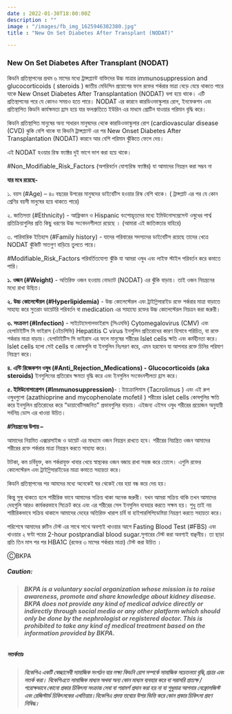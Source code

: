 ```yaml
---
date : 2022-01-30T18:00:00Z
description : ""
image : "/images/fb_img_1625946382380.jpg"
title : "New On Set Diabetes After Transplant (NODAT)"

---
```

### **New On Set Diabetes After Transplant (NODAT)**

কিডনি প্রতিস্থাপনের প্রথম ৬ মাসের মধ্যে ট্রান্সপ্ল্যান্ট বাক্তিদের উচ্চ মাত্রার immunosuppression and glucocorticoids ( steroids ) জাতীয় মেডিসিন প্রয়োগের ফলে রক্তের শর্করার মাত্রা বেড়ে যেয়ে থাকতে পারে যাকে New Onset Diabetes After Transplantation (NODAT) বলা হয়ে থাকে। এটি প্রতিস্থাপনের পরে যে কোনও সময়ও হতে পারে। NODAT এর কারনে কারডিওভাস্কুলার রোগ, ইনফেকশন এবং প্রতিস্থাপিত কিডনি কার্যক্ষমতা হ্রাস হয়ে যার ফলশ্রুতিতে ইউরিন এর মাধমে প্রোটিন যাওয়ার পরিমান বৃদ্ধি করে।

কিডনি প্রতিস্থাপিত মানুষের অন্য সাধারন মানুষদের থেকে কারডিওভাস্কুলার রোগ (cardiovascular disease (CVD) ঝুকি বেশি থাকে যা কিডনি ট্রান্সপ্ল্যান্ট এর পর New Onset Diabetes After Transplantation (NODAT) কারনে আর বেশি পরিমান ঝুঁকিতে ফেলে দেয়।

এই NODAT হওয়ার রিস্ক ফ্যাক্টর দুই ভাগে ভাগ করা হয়ে থাকে।

\#Non_Modifiable_Risk_Factors (অপরিবর্তন যোগ্যরিস্ক ফ্যাক্টর) যা আমাদের নিয়ন্ত্রন করা সম্ভব না

**যার মধে রয়েছে-**

১. বয়স (#Age) – ৪০ বছরের উপরের মানুষদের ডাইবেটিস হওয়ার রিস্ক বেশি থাকে। ( ট্রান্সপ্লাট এর পর যে কোন শ্রেণির বয়সী মানুষের হয়ে থাকতে পারে)

২. জাতিসত্তা (#Ethnicity) - আফ্রিকান ও Hispanic বংশোদ্ভূতদের মধ্যে ইমিউনোসপ্রেসেন্ট ওষুধের পার্শ্ব প্রতিক্রিয়াগুলির প্রতি কিছু ধরণের উচ্চ সংবেদনশীলতা রয়েছে । (আমারা এই জাতিস্ততার বাহিরে)

৩. পারিবারিক ইতিহাস (#Family history) - যাদের পরিবারের সদস্যদের ডাইবেটিস রয়েছে তাদের খেত্রে NODAT ঝুঁকিটি সাতগুণ বাড়িয়ে তুলতে পারে।

\#Modifiable_Risk_Factors পরিবর্তিতযোগ্য ঝুঁকি যা আমরা ওষুধ এবং লাইফ স্টাইল পরিবর্তন করে কমাতে পারি।

**১. ওজন (#Weight)** - অতিরিক্ত ওজন হওয়ায় নোড্যাট (NODAT) এর ঝুঁকি বাড়ায়। তাই ওজন নিয়ন্ত্রনের মধ্যে রাখা উছিত।

**২. উচ্চ কোলেস্টেরল (#Hyperlipidemia)** - উচ্চ কোলেস্টেরল এবং ট্রাইগ্লিসারাইড রক্তে শর্করার মাত্রা বাড়াতে সাহায্য করে সুতরাং ডায়েটরি পরিবর্তন বা medication এর সাহায্যে রক্তের উচ্চ কোলেস্টেরল নিয়ত্রন করা জরুরী।

**৩. সংক্রমণ (#Infection)** - সাইটোমেগালভাইরাস (সিএমভি) Cytomegalovirus (CMV) এবং হেপাটাইটিস সি ভাইরাস (এইচসিভি) Hepatitis C virus ইনসুলিন প্রতিরোধের কারণ হিসাবে পরিচিত, যা রক্তে শর্করার মাত্রা বাড়ায়। হেপাটাইটিস সি ভাইরাস এর ফলে মানুষের শরীরের Islet cells ক্ষতি এবং কর্মহীনতা করে। Islet cells হলো সেই cells বা কোষগুলি যা ইনসুলিন নিঃসরণ করে, এমন হরমোন যা আপনার রক্তে চিনির পরিমাণ নিয়ন্ত্রণ করে।

**৪. এন্টি রিজেকশন ওষুধ (#Anti_Rejection_Medications) - Glucocorticoids (aka steroids)** ইনসুলিনের প্রতিরোধ ক্ষমতা বৃদ্ধি করে এবং ইনসুলিন সংবেদনশীলতা হ্রাস করে।

**৫. ইমিউনোসাপ্রেশন (#Immunosuppression)**- : ট্যাক্রোলিমাস (Tacrolimus ) এবং এই রুপ ওষুধগুলো (azathioprine and mycophenolate mofetil ) শরীরের islet cells কোষগুলির ক্ষতি করে ইনসুলিন প্রতিরোধের করে “ডায়াবেটিসজনিত” প্রভাবগুলির বাড়ায়। এইজন্য এইসব ওষুধ শরীরের প্রয়োজন অনুযায়ী সর্বনিম্ন ডোস এর খাওয়া উচিত।

**#নিয়ন্ত্রনের উপায় –**

আমাদের নিয়মিত এক্সারসাইজ ও ডায়েট এর মাধ্যমে ওজন নিয়ন্ত্রন রাখতে হবে। শরীরের নিয়ন্ত্রিত ওজন আমাদের শরীরের রক্তে শর্করার মাত্রা নিয়ন্ত্রন করতে সাহায্য করে।

টাটকা, কম চর্বিযুক্ত, কম শর্করাযুক্ত খাবার খেয়ে স্বাস্থ্যকর ওজন বজায় রাখা সহজ করে তোলে। এগুলি রক্তের কোলেস্টেরল এবং ট্রাইগ্লিসারাইডের মাত্রা কমাতে সহায়তা করে।

কিডনি প্রতিস্থাপনের পর আমদের মধ্যে অনেকেই ঘর থেকেই বের হয়া বন্ধ করে দেয় হয়।

কিন্তু সুস্থ থাকতে হলে শারীরিক ভাবে আমাদের সক্রিয় থাকা অনেক জরুরী। যখন আমরা সক্রিয় থাকি তখন আমাদের দেহগুলি আরও কার্যকরভাবে সিক্রেট করে এবং এর শরীরের সেল ইনসুলিন ব্যবহার করতে সক্ষম হয়। শুধু তাই নয় শারীরিকভাবে সক্রিয় থাকালে আমাদের দেহের অতিরিক্ত খারাপ চর্বি বা হাইপারলিপিডেমিয়া নিয়ন্ত্রণ করতে সহায়তা করে।

পরিশেষে আমাদের রুটিন টেস্ট এর সাথে সাথে অবশ্যই খাওয়ার আগে Fasting Blood Test (#FBS) এবং খাওয়ার ২ ঘণ্টা পরের 2-hour postprandial blood sugar.সুগারের টেস্ট করা অবশ্যই বাঞ্ছনীয়। তা ছাড়া প্রতি তিন মাস পর পর HBA1C (রক্তের ৩ মাসের শর্করার মাত্রা) টেস্ট করা উচিত ।

ⒸBKPA

##### **Caution:**

> ###### **BKPA is a voluntary social organization whose mission is to raise awareness, promote and share knowledge about kidney disease. BKPA does not provide any kind of medical advice directly or indirectly through social media or any other platform which should only be done by the nephrologist or registered doctor. This is prohibited to take any kind of medical treatment based on the information provided by BKPA.**

##### **সতর্কতাঃ**

> ###### **বিকেপিএ একটি স্বেচ্ছাসেবী সামাজিক সংগঠন যার লক্ষ্য কিডনি রোগ সম্পর্কে সামাজিক সচেতনতা বৃদ্ধি,প্রচার এবং সতর্ক করা। বিকেপিএতে সামাজিক মাধ্যম অথবা অন্য কোন মাধ্যম ব্যবহার করে বা সরাসরি প্রত্যক্ষ / পরোক্ষভাবে কোনো প্রকার চিকিৎসা সংক্রান্ত সেবা বা পরামর্শ প্রদান করা হয় না যা শুধুমাত্র আপনার নেফ্রোলজিস্ট এবং রেজিস্টার্ড চিকিৎসকের এখতিয়ার।বিকেপিএ প্রদত্ত তথ্যের উপর ভিত্তি করে কোন প্রকার চিকিৎসা গ্রহণ নিষিদ্ধ।**